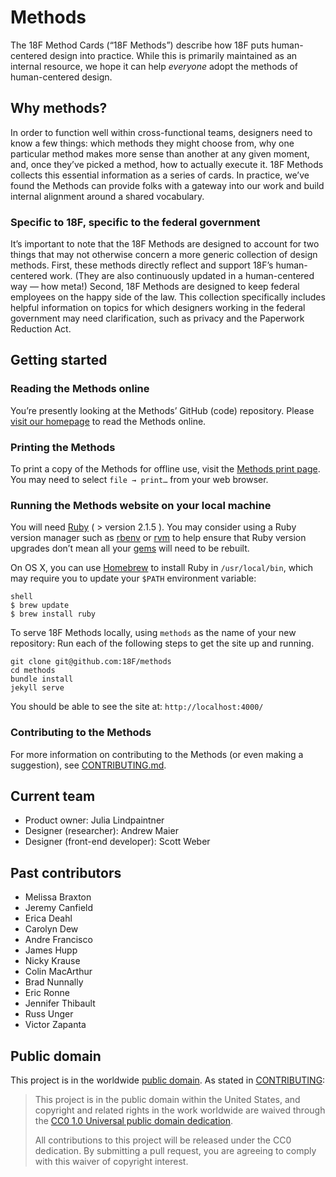 # Methods

The 18F Method Cards (“18F Methods”) describe how 18F puts human-centered design into practice. While this is primarily maintained as an internal resource, we hope it can help *everyone* adopt the methods of human-centered design.

## Why methods?

In order to function well within cross-functional teams, designers need to know a few things: which methods they might choose from, why one particular method makes more sense than another at any given moment, and, once they’ve picked a method, how to actually execute it. 18F Methods collects this essential information as a series of cards. In practice, we’ve found the Methods can provide folks with a gateway into our work and build internal alignment around a shared vocabulary.

### Specific to 18F, specific to the federal government

It’s important to note that the 18F Methods are designed to account for two things that may not otherwise concern a more generic collection of design methods. First, these methods directly reflect and support 18F’s human-centered work. (They are also continuously updated in a human-centered way — how meta!) Second, 18F Methods are designed to keep federal employees on the happy side of the law. This collection specifically includes helpful information on topics for which designers working in the federal government may need clarification, such as privacy and the Paperwork Reduction Act.

## Getting started

### Reading the Methods online

You’re presently looking at the Methods’ GitHub (code) repository. Please [visit our homepage](https://methods.18f.gov) to read the Methods online.

### Printing the Methods
To print a copy of the Methods for offline use, visit the [Methods print page](https://methods.18f.gov/print/). You may need to select `file → print…` from your web browser.

### Running the Methods website on your local machine

You will need [Ruby](https://www.ruby-lang.org) ( > version 2.1.5 ). You may consider using a Ruby version manager such as [rbenv](https://github.com/sstephenson/rbenv) or [rvm](https://rvm.io/) to help ensure that Ruby version upgrades don’t mean all your [gems](https://rubygems.org/) will need to be rebuilt.

On OS X, you can use [Homebrew](http://brew.sh/) to install Ruby in `/usr/local/bin`, which may require you to update your `$PATH` environment variable:

```
shell
$ brew update
$ brew install ruby
```

To serve 18F Methods locally, using `methods` as the name of your new repository:
Run each of the following steps to get the site up and running.

```
git clone git@github.com:18F/methods
cd methods
bundle install
jekyll serve
```

You should be able to see the site at: `http://localhost:4000/`

### Contributing to the Methods
For more information on contributing to the Methods (or even making a suggestion), see [CONTRIBUTING.md](https://github.com/18F/methods/blob/staging/CONTRIBUTING.md).

## Current team

- Product owner: Julia Lindpaintner
- Designer (researcher): Andrew Maier
- Designer (front-end developer): Scott Weber

## Past contributors

- Melissa Braxton
- Jeremy Canfield
- Erica Deahl
- Carolyn Dew
- Andre Francisco
- James Hupp
- Nicky Krause
- Colin MacArthur
- Brad Nunnally
- Eric Ronne
- Jennifer Thibault
- Russ Unger
- Victor Zapanta

## Public domain

This project is in the worldwide [public domain](LICENSE.md). As stated in [CONTRIBUTING](CONTRIBUTING.md):
> This project is in the public domain within the United States, and copyright and related rights in the work worldwide are waived through the [CC0 1.0 Universal public domain dedication](https://creativecommons.org/publicdomain/zero/1.0/).
>
> All contributions to this project will be released under the CC0 dedication. By submitting a pull request, you are agreeing to comply with this waiver of copyright interest.
